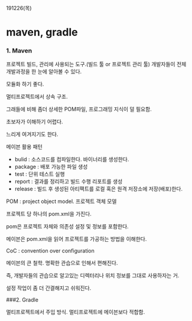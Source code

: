 191226(목)

# maven, gradle



### 1. Maven

프로젝트 빌드, 관리에 사용되는 도구.(빌드 툴 or 프로젝트 관리 툴) 개발자들이 전체 개발과정을 한 눈에 알아볼 수 있다.

모듈화 하기 좋다. 

멀티프로젝트에서 상속 구조.



그래들에 비해 좀더 상세한 POM파일, 프로그래밍 지식이 덜 필요함.



초보자가 이해하기 어렵다.

느리게 여겨지기도 한다.



메이븐 활용 패턴

- bulid : 소스코드를 컴파일한다. 바이너리를 생성한다.
- package : 배포 가능한 파일 생성
- test : 단위 테스트 실행
- report : 결과를 정리하고 빌드 수행 리포트를 생성
- release : 빌드 후 생성된 아티팩트를 로컬 혹은 원격 저장소에 저장(배포)한다.



POM : project object model. 프로젝트 객체 모델

프로젝트 당 하나의 pom.xml을 가진다.

pom은 프로젝트 자체와 의존성 설정 및 정보를 포함한다.

메이븐은 pom.xml을 읽어 프로젝트를 가공하는 방법을 이해한다.



CoC : convention over configuration

 메이븐의 큰 철학. 명확한 관습으로 인해서 편해진다.

즉, 개발자들의 관습으로 알고있는 디렉터리나 위치 정보를 그대로 사용하자는 거.

설정 작업이 좀 더 간결해지고 쉬워진다.





###2. Gradle

멀티프로젝트에서 주입 방식. 멀티프로젝트에 메이븐보다 적합함.